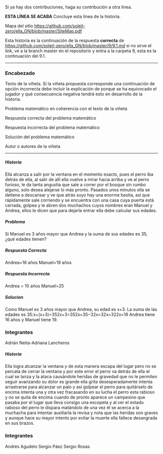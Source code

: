 Si ya hay dos contribuciones, haga su contribución a otra linea.

**ESTA LÍNEA SE ACABA** Concluye esta línea de la historia. 

Mapa del sitio https://github.com/soleil-zero/ella_GN/blob/master/SiteMap.pdf

Esta historia es la continuación de la respuesta **correcta** de https://github.com/soleil-zero/ella_GN/blob/master/9/9.1.md si no sirve el link, 
ve a la branch master en el repositorio y entra a la carpeta 9, esta es la continuación del 9.1.

**********************************************************************
### Encabezado

Texto de la viñeta. Si la viñeta propuesta corresponde una continuación de opción incorrecta debe incluir la explicación de porque se ha equivocado el jugador y qué consecuencia negativa tendrá esto en desarrollo de la historia.

Problema matemático en coherencia con el texto de la viñeta

Respuesta correcta del problema matemático

Respuesta incorrecta del problema matemático

Solución del problema matemático

Autor o autores de la viñeta
**********************************************************************
##### Historia
Ella alcanza a salir por la ventana en el momento exacto, pues el perro iba detrás de ella, al salir de allí ella vuelve a mirar hacia arriba y ve al perro furioso, le da tanta angustia que sale a correr por el bosque sin rumbo alguno, solo desea alejarse lo más pronto. Pasados unos minutos ella se detiene a descansar y ve que atrás suyo hay una enorme bestia, así que rápidamente sale corriendo y se encuentra con una casa cuya puerta está cerrada, golpea y le abren dos muchachos cuyos nombres eran Manuel y Andrea, ellos le dicen que para dejarla entrar ella debe calcular sus edades. 
##### Problema
 Si Manuel es 3 años mayor que Andrea y la suma de sus edades es 35, ¿qué edades tienen?
##### Respuesta Correcta
Andrea=16 años Manuel=19 años
##### Respuesta Incorrecta
Andrea = 10 años Manuel=25
##### Solucion
Como Manuel es 3 años mayor que Andrea, su edad es x+3. La suma de las edades es 35:x+(x+3)=352x+3=352x=35−32x=32x=322x=16
Andrea tiene 16 años y Manuel tiene 19.
### Integrantes
Adrián Neita-Adriana Lancheros 

##### Historia
Ella logra alcanzar la ventana y de esta manera escapa del lugar pero no  se percata de cerrar la ventana y por este error el perro va detrás de ella el cual se lanza y la ataca causándole heridas de gravedad que no le permiten seguir avanzando su dolor es grande ella grita desesperadamente intenta arrastrarse para alcanzar un palo y así golpear el perro para quitárselo de encima intenta una y otra vez  fracasando en su lucha el  perro esta rabioso y no se quita de encima cuando de pronto aparece un campesino que pasaba por el lugar que lleva consigo una escopeta y al ver el estado rabioso del perro le dispara matándolo de una vez él se acerca a la muchacha para intentar auxiliarla la revisa y nota que las heridas son graves y aunque hace su mayor intento por evitar la muerte ella fallece desangrada en sus brazos.

### Integrantes
Andrés Agudelo
Sergio Páez
Sergio Rosas

